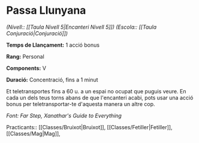 # Passa Llunyana

*(Nivell:: [[Taula Nivell 5|Encanteri Nivell 5]]) (Escola:: [[Taula Conjuració|Conjuració]])*

**Temps de Llançament:** 1 acció bonus

**Rang:** Personal

**Components:** V

**Duració:** Concentració, fins a 1 minut

Et teletransportes fins a 60 u. a un espai no ocupat que puguis veure. En cada un dels teus torns abans de que l'encanteri acabi, pots usar una acció bonus per teletransportar-te d'aquesta manera un altre cop.


*Font: Far Step, Xanathar's Guide to Everything*



Practicants:: [[Classes/Bruixot|Bruixot]], [[Classes/Fetiller|Fetiller]], [[Classes/Mag|Mag]],